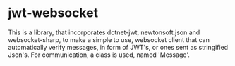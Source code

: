 # jwt-websocket
This is a library, that incorporates dotnet-jwt, newtonsoft.json and websocket-sharp, to make a simple to use, websocket client that can automatically verify messages, in form of JWT's, or ones sent as stringified Json's. For communication, a class is used, named 'Message'.
